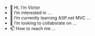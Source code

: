 - 👋 Hi, I’m Victor
- 👀 I’m interested in ...
- 🌱 I’m currently learning ASP.net MVC ...
- 💞️ I’m looking to collaborate on ...
- 📫 How to reach me ...

<!---
lian06kimo/lian06kimo is a ✨ special ✨ repository because its `README.md` (this file) appears on your GitHub profile.
You can click the Preview link to take a look at your changes.
--->
